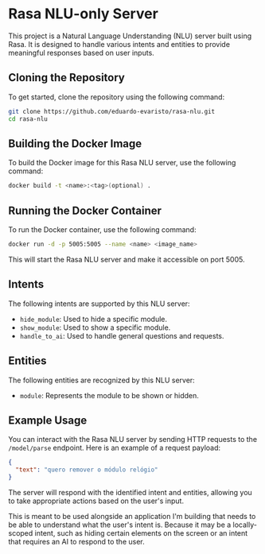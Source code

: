 # Rasa NLU-only Server

This project is a Natural Language Understanding (NLU) server built using Rasa. It is designed to handle various intents and entities to provide meaningful responses based on user inputs.

## Cloning the Repository

To get started, clone the repository using the following command:

```sh
git clone https://github.com/eduardo-evaristo/rasa-nlu.git
cd rasa-nlu
```

## Building the Docker Image

To build the Docker image for this Rasa NLU server, use the following command:

```sh
docker build -t <name>:<tag>(optional) .
```

## Running the Docker Container

To run the Docker container, use the following command:

```sh
docker run -d -p 5005:5005 --name <name> <image_name>
```

This will start the Rasa NLU server and make it accessible on port 5005.

## Intents

The following intents are supported by this NLU server:

- `hide_module`: Used to hide a specific module.
- `show_module`: Used to show a specific module.
- `handle_to_ai`: Used to handle general questions and requests.

## Entities

The following entities are recognized by this NLU server:

- `module`: Represents the module to be shown or hidden.

## Example Usage

You can interact with the Rasa NLU server by sending HTTP requests to the `/model/parse` endpoint. Here is an example of a request payload:

```json
{
  "text": "quero remover o módulo relógio"
}
```

The server will respond with the identified intent and entities, allowing you to take appropriate actions based on the user's input.

This is meant to be used alongside an application I'm building that needs to be able to understand what the user's intent is. Because it may be a locally-scoped intent, such as hiding certain elements on the screen or an intent that requires an AI to respond to the user.
